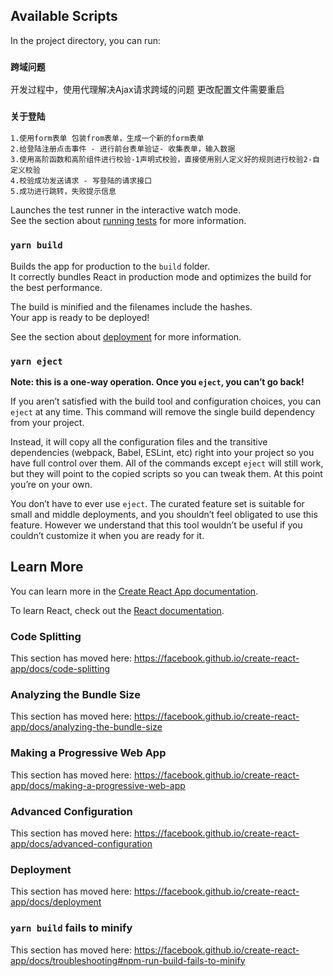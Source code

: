 <!-- /**
 * 登陆的路由组件
 */
import React, { Component } from 'react'

export default class Login extends Component{
    render() {
        return (
            <div>login</div>
        )
    }
} -->
<!-- 
creat-react-app 脚手架创建项目
引入ant
按需加载
自定义主题有问题
创建login和admin文件

 -->

## Available Scripts

In the project directory, you can run:

### `跨域问题`
  开发过程中，使用代理解决Ajax请求跨域的问题
  更改配置文件需要重启
### `关于登陆`
    1.使用form表单 包装from表单，生成一个新的form表单
    2.给登陆注册点击事件 - 进行前台表单验证- 收集表单，输入数据
    3.使用高阶函数和高阶组件进行校验-1声明式校验，直接使用别人定义好的规则进行校验2-自定义校验
    4.校验成功发送请求 - 写登陆的请求接口
    5.成功进行跳转，失败提示信息
    

Launches the test runner in the interactive watch mode.<br />
See the section about [running tests](https://facebook.github.io/create-react-app/docs/running-tests) for more information.

### `yarn build`

Builds the app for production to the `build` folder.<br />
It correctly bundles React in production mode and optimizes the build for the best performance.

The build is minified and the filenames include the hashes.<br />
Your app is ready to be deployed!

See the section about [deployment](https://facebook.github.io/create-react-app/docs/deployment) for more information.

### `yarn eject`

**Note: this is a one-way operation. Once you `eject`, you can’t go back!**

If you aren’t satisfied with the build tool and configuration choices, you can `eject` at any time. This command will remove the single build dependency from your project.

Instead, it will copy all the configuration files and the transitive dependencies (webpack, Babel, ESLint, etc) right into your project so you have full control over them. All of the commands except `eject` will still work, but they will point to the copied scripts so you can tweak them. At this point you’re on your own.

You don’t have to ever use `eject`. The curated feature set is suitable for small and middle deployments, and you shouldn’t feel obligated to use this feature. However we understand that this tool wouldn’t be useful if you couldn’t customize it when you are ready for it.

## Learn More

You can learn more in the [Create React App documentation](https://facebook.github.io/create-react-app/docs/getting-started).

To learn React, check out the [React documentation](https://reactjs.org/).

### Code Splitting

This section has moved here: https://facebook.github.io/create-react-app/docs/code-splitting

### Analyzing the Bundle Size

This section has moved here: https://facebook.github.io/create-react-app/docs/analyzing-the-bundle-size

### Making a Progressive Web App

This section has moved here: https://facebook.github.io/create-react-app/docs/making-a-progressive-web-app

### Advanced Configuration

This section has moved here: https://facebook.github.io/create-react-app/docs/advanced-configuration

### Deployment

This section has moved here: https://facebook.github.io/create-react-app/docs/deployment

### `yarn build` fails to minify

This section has moved here: https://facebook.github.io/create-react-app/docs/troubleshooting#npm-run-build-fails-to-minify
